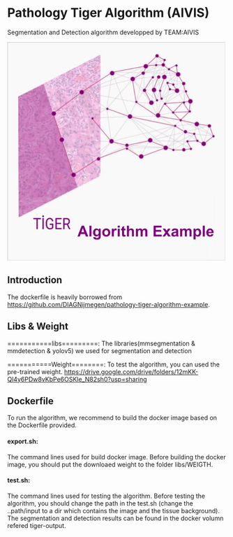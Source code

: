 # Pathology Tiger Algorithm (AIVIS)

Segmentation and Detection algorithm developped by TEAM:AIVIS

<img src="https://github.com/DIAGNijmegen/pathology-tiger-algorithm-example/blob/main/Tiger%20-%20algorithm%20example.png" width="500" height="500">


## Introduction
The dockerfile is heavily borrowed from https://github.com/DIAGNijmegen/pathology-tiger-algorithm-example.


## Libs & Weight
===========libs=========: 
The libraries(mmsegmentation & mmdetection & yolov5) we used for segmentation and detection

===========Weight========:
To test the algorithm, you can used the pre-trained weight.
https://drive.google.com/drive/folders/12mKK-Ql4y6PDw8vKbPe6OSKle_N82sh0?usp=sharing

## Dockerfile
To run the algorithm, we recommend to build the docker image based on the Dockerfile provided.
#### export.sh:
The command lines used for build docker image.
Before building the docker image, you should put the downloaed weight to the folder libs/WEIGTH.

#### test.sh:
The command lines used for testing the algorithm.
Before testing the algorithm, you should change the path in the test.sh
(change the ..path/input to a dir which contains the image and the tissue background).
The segmentation and detection results can be found in the docker volumn refered tiger-output.
